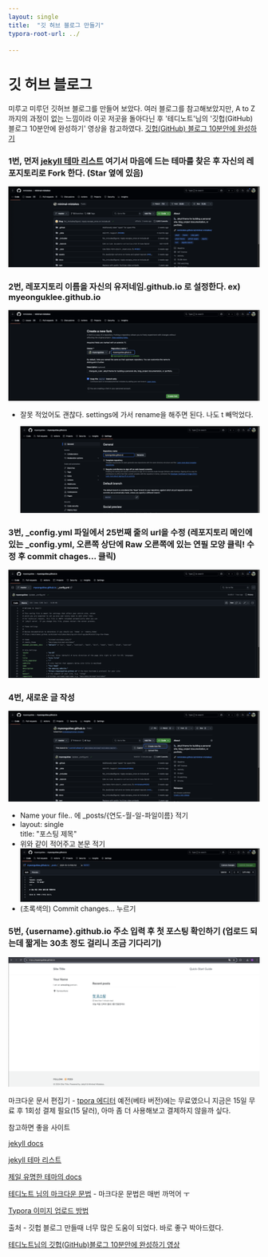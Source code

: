 ```yaml
---
layout: single
title:  "깃 허브 블로그 만들기"
typora-root-url: ../

---
```


# 깃 허브 블로그

미루고 미루던 깃허브 블로그를 만들어 보았다. 여러 블로그를 참고해보았지만, A to Z 까지의 과정이 없는 느낌이라 이곳 저곳을 돌아다닌 후 '테디노트'님의 '깃헙(GitHub) 블로그 10분안에 완성하기' 영상을 참고하였다. [깃헙(GitHub) 블로그 10분안에 완성하기](https://youtu.be/ACzFIAOsfpM?si=2FlYV7IyHBXz2S5f)


### 1번, 먼저 [jekyll 테마 리스트](https://github.com/topics/jekyll-theme) 여기서 마음에 드는 테마를 찾은 후 자신의 레포지토리로 Fork 한다. (Star 옆에 있음)

  ![jekyll-theme](/images/2024-10-13-github_blog/jekyll-theme-8817056.png)


### 2번, 레포지토리 이름을 자신의 유저네임.github.io 로 설정한다. ex) myeonguklee.github.io

   ![Fork-name](/images/2024-10-13-github_blog/Fork-name-8817201.png)

   * 잘못 적었어도 괜찮다. settings에 가서 rename을 해주면 된다. 나도 t 빼먹었다.

     ![Rename](/images/2024-10-13-github_blog/Rename.png)


### 3번, _config.yml 파일에서 25번째 줄의 url을 수정 (레포지토리 메인에 있는 _config.yml, 오른쪽 상단에 Raw 오른쪽에 있는 연필 모양 클릭! 수정 후 commit chages... 클릭)

  ![config-url_edit](/images/2024-10-13-github_blog/config-url_edit.png)


### 4번, 새로운 글 작성

   ![create](/images/2024-10-13-github_blog/create.png)

  * Name your file.. 에 _posts/{연도-월-일-파일이름} 적기
  *  layout: single <br>title: "포스팅 제목" 
  * 위와 같이 적어주고 본문 적기
    ![post](/images/2024-10-13-github_blog/post.png)
  * (초록색의) Commit changes... 누르기

### 5번, {username}.github.io 주소 입력 후 첫 포스팅 확인하기 (업로드 되는데 짧게는 30초 정도 걸리니 조금 기다리기)
   ![github-blog](/images/2024-10-13-github_blog/github-blog.png)


마크다운 문서 편집기 - [tpora 에디터](https://typora.io/)
  예전(베타 버전)에는 무료였으니 지금은 15일 무료 후 1회성 결제 필요(15 달러), 아마 좀 더 사용해보고 결제하지 않을까 싶다.



참고하면 좋을 사이트

[jekyll docs](https://jekyllrb.com/docs/posts/)

[jekyll 테마 리스트](https://github.com/topics/jekyll-theme)

[제일 유명한 테마의 docs](https://mmistakes.github.io/minimal-mistakes/docs/configuration/)

[테디노트 님의 마크다운 문법](https://teddylee777.github.io/jekyll/Jekyll-%EC%82%AC%EC%9A%A9%EC%9D%84-%EC%9C%84%ED%95%9C-markdown-%EB%AC%B8%EB%B2%95/#google_vignette) - 마크다운 문법은 매번 까먹어 ㅜ

[Typora 이미지 업로드 방법](https://peterica.tistory.com/545)


출처 - 깃헙 블로그 만들때 너무 많은 도움이 되었다. 바로 좋구 박아드렸다.

[테디노트님의 깃헙(GitHub)블로그 10분안에 완성하기 영상](https://youtu.be/ACzFIAOsfpM?si=jpIlmTTMh-7RJ8XJ)
